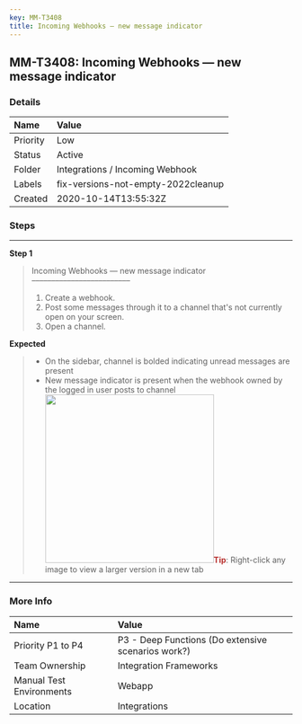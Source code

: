 ```yaml
---
key: MM-T3408
title: Incoming Webhooks — new message indicator
---
```


## MM-T3408: Incoming Webhooks — new message indicator

### Details

| Name     | Value                              |
| :------- | :--------------------------------- |
| Priority | Low                                |
| Status   | Active                             |
| Folder   | Integrations / Incoming Webhook    |
| Labels   | fix-versions-not-empty-2022cleanup |
| Created  | 2020-10-14T13:55:32Z               |

### Steps

<hr/>

**Step 1**

> <article>Incoming Webhooks — new message indicator<br>–––––––––––––––––––––––––<ol><li>Create a webhook.</li><li> Post some messages through it to a channel that's not currently open on your screen.</li><li>Open a channel.</li></ol></article>

**Expected**

> <article><ul><li>On the sidebar, channel is bolded indicating unread messages are present</li><li>New message indicator is present when the webhook owned by the logged in user posts to channel<img src="https://smartbear-tm4j-prod-us-west-2-attachment-rich-text.s3.us-west-2.amazonaws.com/embedded-f3277290f945470c4add5d21ef3dc7ca7b74388fc7152bfb6b99ae58c66a95a8-1602683279541-Screen+Shot+2020-10-14+at+9.47.17+AM.png" style="width: 300px;" class="fr-fil fr-dib"><strong><span style="color: rgb(184, 49, 47);">Tip</span></strong>: Right-click any image to view a larger version in a new tab</li></ul></article>

<hr/>

### More Info

| Name                     | Value                                              |
| :----------------------- | :------------------------------------------------- |
| Priority P1 to P4        | P3 - Deep Functions (Do extensive scenarios work?) |
| Team Ownership           | Integration Frameworks                             |
| Manual Test Environments | Webapp                                             |
| Location                 | Integrations                                       |

